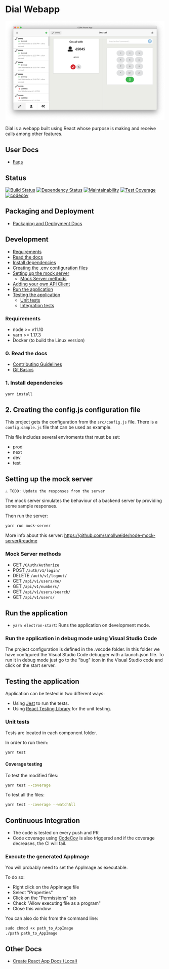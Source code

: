 
# Dial Webapp

![Screenshot](screenshot.png)

Dial is a webapp built using React whose purpose is making and receive calls among other features.

## User Docs

- [Faqs](docs/faqs.md)

## Status

[![Build Status](https://travis-ci.org/cern-phone-apps/desktop-phone-app.svg?branch=master)](https://travis-ci.org/cern-phone-apps/desktop-phone-app)
[![Dependency Status](https://david-dm.org/cern-phone-apps/desktop-phone-app.svg)](https://david-dm.org/cern-phone-apps/desktop-phone-app)
[![Maintainability](https://api.codeclimate.com/v1/badges/da59b244235bb64bfe28/maintainability)](https://codeclimate.com/github/cern-phone-apps/desktop-phone-app/maintainability)
[![Test Coverage](https://api.codeclimate.com/v1/badges/da59b244235bb64bfe28/test_coverage)](https://codeclimate.com/github/cern-phone-apps/desktop-phone-app/test_coverage)
[![codecov](https://codecov.io/gh/cern-phone-apps/desktop-phone-app/branch/master/graph/badge.svg)](https://codecov.io/gh/cern-phone-apps/desktop-phone-app)

## Packaging and Deployment

- [Packaging and Deployment Docs](docs/pack-and-deploy.md)

## Development

- [Requirements](#requirements)
- [Read the docs](#0-read-the-docs)
- [Install dependencies](#install-dependencies)
- [Creating the .env configuration files](#creating-the-env-configuration-files)
- [Setting up the mock server](#setting-up-the-mock-server)
    - [Mock Server methods](#mock-server-methods)
- [Adding your own API Client](#adding-your-own-api-client)
- [Run the application](#run-the-application)
- [Testing the application](#testing-the-application)
    - [Unit tests](#unit-tests)
    - [Integration tests](#integration-tests)

### Requirements

- node >= v11.10
- yarn >= 1.17.3
- Docker (to build the Linux version)

### 0. Read the docs

- [Contributing Guidelines](docs/CONTRIBUTING.md)
- [Git Basics](docs/git-basics.md)

### 1. Install dependencies

```bash
yarn install
```

## 2. Creating the config.js configuration file

This project gets the configuration from the `src/config.js` file.
There is a `config.sample.js` file that can be used as example.

This file includes several enviroments that must be set:

- prod
- next
- dev
- test

## Setting up the mock server

    ⚠️ TODO: Update the responses from the server

The mock server simulates the behaviour of a backend server by providing some sample responses.

Then run the server:

```bash
yarn run mock-server
```

More info about this server: https://github.com/smollweide/node-mock-server#readme

### Mock Server methods

* GET `/OAuth/Authorize`
* POST `/auth/v1/login/`
* DELETE `/auth/v1/logout/`
* GET `/api/v1/users/me/`
* GET `/api/v1/numbers/`
* GET `/api/v1/users/search/`
* GET `/api/v1/users/`

## Run the application

* `yarn electron-start`: Runs the application on development mode.

### Run the application in debug mode using Visual Studio Code

The project configuration is defined in the .vscode folder. In this folder we have configured the Visual Studio Code debugger with a launch.json file. To run it in debug mode just go to the "bug" icon in the Visual Studio code and click on the start server.

## Testing the application

Application can be tested in two different ways:

* Using [Jest](https://jestjs.io/) to run the tests.
* Using [React Testing Library](https://testing-library.com/docs/react-testing-library/intro) for the unit testing.

### Unit tests

Tests are located in each component folder.

In order to run them:

```bash
yarn test
```

#### Coverage testing

To test the modified files:

```bash
yarn test --coverage
```

To test all the files:

```bash
yarn test --coverage --watchAll
```

## Continuous Integration

- The code is tested on every push and PR
- Code coverage using [CodeCov](https://codecov.io/) is also triggered and if the coverage decreases, the CI will fail.

### Execute the generated AppImage

You will probably need to set the AppImage as executable.

To do so:
- Right click on the AppImage file
- Select "Properties"
- Click on the "Permissions" tab
- Check "Allow executing file as a program"
- Close this window

You can also do this from the command line:

```
sudo chmod +x path_to_AppImage
./path path_to_AppImage
```

## Other Docs

- [Create React App Docs (Local)](docs/react.md)
